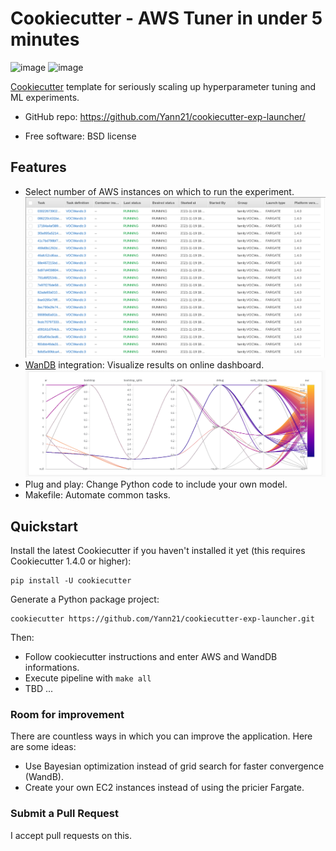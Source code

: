 Cookiecutter - AWS Tuner in under 5 minutes
===========================================

![image](https://travis-ci.org/audreyfeldroy/cookiecutter-pypackage.svg?branch=master%0A%20:target:%20https://travis-ci.org/github/audreyfeldroy/cookiecutter-pypackage%0A%20:alt:%20Build%20Status)
![image](https://readthedocs.org/projects/cookiecutter-pypackage/badge/?version=latest%0A%20:target:%20https://cookiecutter-pypackage.readthedocs.io/en/latest/?badge=latest%0A%20:alt:%20Documentation%20Status)

[Cookiecutter](https://github.com/cookiecutter/cookiecutter) template for seriously 
scaling up hyperparameter tuning and ML experiments.

-   GitHub repo:
    <https://github.com/Yann21/cookiecutter-exp-launcher/>
<!---   Documentation: <https://cookiecutter-pypackage.readthedocs.io/>-->
-   Free software: BSD license

Features
--------

-   Select number of AWS instances on which to run the experiment.
    ![AWS Instances](docs/aws_running_instances.png)
-   [WanDB](https://wandb.ai) integration: Visualize results on online dashboard.
    ![WandB Dashboard](docs/wandb_experiment_dashboard.png)
-   Plug and play: Change Python code to include your own model.
-   Makefile: Automate common tasks.


Quickstart
----------

Install the latest Cookiecutter if you haven't installed it yet (this
requires Cookiecutter 1.4.0 or higher):

    pip install -U cookiecutter

Generate a Python package project:

    cookiecutter https://github.com/Yann21/cookiecutter-exp-launcher.git

Then:

-   Follow cookiecutter instructions and enter AWS and WandDB informations.
-   Execute pipeline with `make all`
-   TBD ...


### Room for improvement
There are countless ways in which you can improve the application. Here are
some ideas:
- Use Bayesian optimization instead of grid search for faster convergence (WandB).
- Create your own EC2 instances instead of using the pricier Fargate.

### Submit a Pull Request

I accept pull requests on this.
